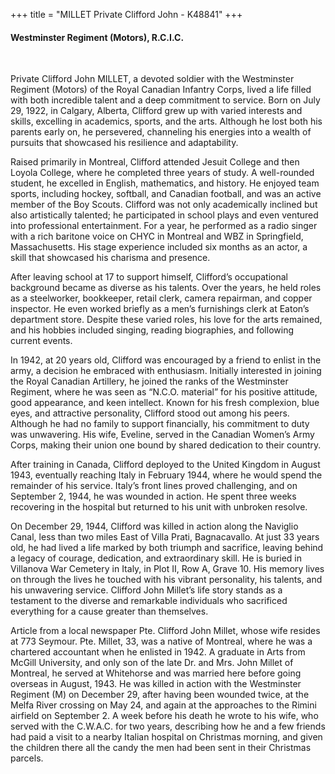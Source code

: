 +++
title = "MILLET Private Clifford John - K48841"
+++

#### Westminster Regiment (Motors), R.C.I.C.
<br>


Private Clifford John MILLET, a devoted soldier with the Westminster Regiment (Motors) of the Royal Canadian Infantry Corps, lived a life filled with both incredible talent and a deep commitment to service. 
Born on July 29, 1922, in Calgary, Alberta, Clifford grew up with varied interests and skills, excelling in academics, sports, and the arts. Although he lost both his parents early on, he persevered, channeling his energies into a wealth of pursuits that showcased his resilience and adaptability.

Raised primarily in Montreal, Clifford attended Jesuit College and then Loyola College, where he completed three years of study. A well-rounded student, he excelled in English, mathematics, and history. He enjoyed team sports, including hockey, softball, and Canadian football, and was an active member of the Boy Scouts. Clifford was not only academically inclined but also artistically talented; he participated in school plays and even ventured into professional entertainment. For a year, he performed as a radio singer with a rich baritone voice on CHYC in Montreal and WBZ in Springfield, Massachusetts. His stage experience included six months as an actor, a skill that showcased his charisma and presence.

After leaving school at 17 to support himself, Clifford’s occupational background became as diverse as his talents. Over the years, he held roles as a steelworker, bookkeeper, retail clerk, camera repairman, and copper inspector. He even worked briefly as a men’s furnishings clerk at Eaton’s department store. Despite these varied roles, his love for the arts remained, and his hobbies included singing, reading biographies, and following current events.

In 1942, at 20 years old, Clifford was encouraged by a friend to enlist in the army, a decision he embraced with enthusiasm. Initially interested in joining the Royal Canadian Artillery, he joined the ranks of the Westminster Regiment, where he was seen as “N.C.O. material” for his positive attitude, good appearance, and keen intellect. Known for his fresh complexion, blue eyes, and attractive personality, Clifford stood out among his peers. Although he had no family to support financially, his commitment to duty was unwavering. His wife, Eveline, served in the Canadian Women’s Army Corps, making their union one bound by shared dedication to their country.

After training in Canada, Clifford deployed to the United Kingdom in August 1943, eventually reaching Italy in February 1944, where he would spend the remainder of his service. Italy’s front lines proved challenging, and on September 2, 1944, he was wounded in action. He spent three weeks recovering in the hospital but returned to his unit with unbroken resolve.

On December 29, 1944, Clifford was killed in action along the Naviglio Canal, less than two miles East of Villa Prati, Bagnacavallo. At just 33 years old, he had lived a life marked by both triumph and sacrifice, leaving behind a legacy of courage, dedication, and extraordinary skill. 
He is buried in Villanova War Cemetery in Italy, in Plot II, Row A, Grave 10. His memory lives on through the lives he touched with his vibrant personality, his talents, and his unwavering service. 
Clifford John Millet’s life story stands as a testament to the diverse and remarkable individuals who sacrificed everything for a cause greater than themselves.

Article from a local newspaper
Pte. Clifford John Millet, whose wife resides at 773 Seymour.
Pte. Millet, 33, was a native of Montreal, where he was a chartered accountant when he enlisted in 1942. A graduate in Arts from McGill University, and only son of the late Dr. and Mrs. John Millet of Montreal, he served at Whitehorse and was married here before going overseas in August, 1943.
He was killed in action with the Westminster Regiment (M) on December 29, after having been wounded twice, at the Melfa River crossing on May 24, and again at the approaches to the Rimini airfield on September 2.
A week before his death he wrote to his wife, who served with the C.W.A.C. for two years, describing how he and a few friends had paid a visit to a nearby Italian hospital on Christmas morning, and given the children there all the candy the men had been sent in their Christmas parcels.

